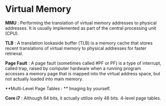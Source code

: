 # Virtual Memory

**MMU** : Performing the translation of virtual memory addresses to physical addresses. It is usually implemented as part of the central processing unit (CPU).

**TLB** : A translation lookaside buffer (TLB) is a memory cache that stores recent translations of virtual memory to physical addresses for faster retrieval.

**Page Fault** : A page fault (sometimes called #PF or PF) is a type of interrupt, called trap, raised by computer hardware when a running program accesses a memory page that is mapped into the virtual address space, but not actually loaded into main memory.

**Multi-Level Page Tables : ** Imaging by yourself.

**Core i7** : Although 64 bits, it actually utilize only 48 bits. 4-level page tables.